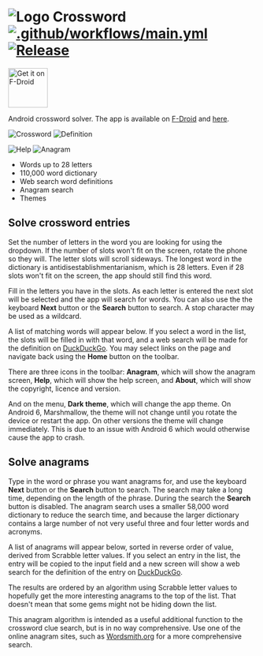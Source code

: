 # ![Logo](src/main/res/drawable-hdpi/ic_launcher.png) Crossword [![.github/workflows/main.yml](https://github.com/billthefarmer/crossword/workflows/.github/workflows/main.yml/badge.svg)](https://github.com/billthefarmer/crossword/actions) [![Release](https://img.shields.io/github/release/billthefarmer/crossword.svg?logo=github)](https://github.com/billthefarmer/crossword/releases)
[<img src="https://fdroid.gitlab.io/artwork/badge/get-it-on.svg" alt="Get it on F-Droid" height="80">](https://f-droid.org/packages/org.billthefarmer.crossword)

Android crossword solver. The app is available on [F-Droid](https://f-droid.org/packages/org.billthefarmer.crossword) and [here](https://github.com/billthefarmer/crossword/releases).

![Crossword](https://github.com/billthefarmer/billthefarmer.github.io/raw/master/images/crossword/Crossword.png) ![Definition](https://github.com/billthefarmer/billthefarmer.github.io/raw/master/images/crossword/Definition.png)

![Help](https://github.com/billthefarmer/billthefarmer.github.io/raw/master/images/crossword/Help.png) ![Anagram](https://github.com/billthefarmer/billthefarmer.github.io/raw/master/images/crossword/Anagram.png)

 * Words up to 28 letters
 * 110,000 word dictionary
 * Web search word definitions
 * Anagram search
 * Themes

## Solve crossword entries
Set the number of letters in the word you are looking for using the
dropdown. If the number of slots won't fit on the screen, rotate the
phone so they will. The letter slots will scroll sideways. The longest
word in the dictionary is antidisestablishmentarianism, which is 28
letters.  Even if 28 slots won't fit on the screen, the app should
still find this word.

Fill in the letters you have in the slots. As each letter is entered
the next slot will be selected and the app will search for words. You
can also use the the keyboard **Next** button or the **Search** button
to search. A stop character may be used as a wildcard.

A list of matching words will appear below. If you select a word in the
list, the slots will be filled in with that word, and a web search
will be made for the definition on
[DuckDuckGo](https://duckduckgo.com). You may select links on the page
and navigate back using the **Home** button on the toolbar.

There are three icons in the toolbar: **Anagram**, which will show the
anagram screen, **Help**, which will show the help screen, and
**About**, which will show the copyright, licence and version.

And on the menu, **Dark theme**, which will change the app theme.
On Android 6, Marshmallow, the theme will not change until you rotate
the device or restart the app. On other versions the theme will change
immediately. This is due to an issue with Android 6 which would
otherwise cause the app to crash.

## Solve anagrams
Type in the word or phrase you want anagrams for, and use the keyboard
**Next** button or the **Search** button to search. The search may
take a long time, depending on the length of the phrase. During the
search the **Search** button is disabled. The anagram search uses a
smaller 58,000 word dictionary to reduce the search time, and because
the larger dictionary contains a large number of not very useful three
and four letter words and acronyms.

A list of anagrams will appear below, sorted in reverse order of
value, derived from Scrabble letter values. If you select an entry in
the list, the entry will be copied to the input field and a new screen
will show a web search for the definition of the entry on
[DuckDuckGo](https://duckduckgo.com).

The results are ordered by an algorithm using Scrabble letter values to
hopefully get the more interesting anagrams to the top of the list. That
doesn't mean that some gems might not be hiding down the list.

This anagram algorithm is intended as a useful additional function to
the crossword clue search, but is in no way comprehensive. Use one of
the online anagram sites, such as [Wordsmith.org](https://wordsmith.org/anagram)
for a more comprehensive search.
